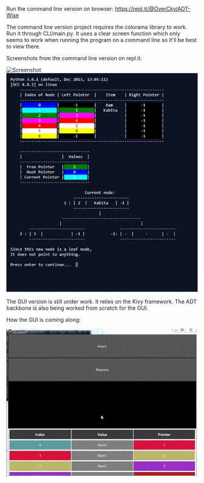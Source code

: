 Run the command line version on browser: https://repl.it/@OverCky/ADT-Wise

The command line version project requires the colorama library to work.
Run it through CLI/main.py. It uses a clear screen function which 
only seems to work when running the program on a command line so it'll be best to 
view there.

Screenshots from the command line version on repl.it:

![Screenshot](ADTWIse.gif)
![Screenshot](Screenshot1.PNG)

The GUI version is still under work. It relies on the Kivy framework.
The ADT backbone is also being worked from scratch for the GUI.

How the GUI is coming along:

![Screenshot](GUI.gif)
